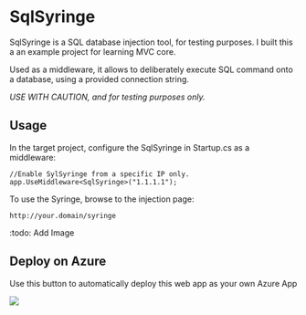 # SqlSyringe
SqlSyringe is a SQL database injection tool, for testing purposes. I built this a an example project for learning MVC core.

Used as a middleware, it allows to deliberately execute SQL command onto a database, using a provided connection string.

*USE WITH CAUTION, and for testing purposes only.*

## Usage

In the target project, configure the SqlSyringe in Startup.cs as a middleware:

    //Enable SylSyringe from a specific IP only.
    app.UseMiddleware<SqlSyringe>("1.1.1.1");

To use the Syringe, browse to the injection page:

    http://your.domain/syringe

:todo: Add Image

## Deploy on Azure
Use this button to automatically deploy this web app as your own Azure App

<a href="https://azuredeploy.net/" target="_blank"><img src="http://azuredeploy.net/deploybutton.png"/></a>
